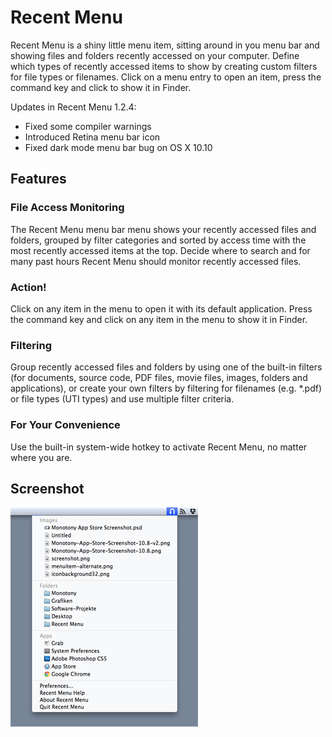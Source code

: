# Recent Menu

Recent Menu is a shiny little menu item, sitting around in you menu bar and showing files and folders recently accessed on your computer. Define which types of recently accessed items to show by creating custom filters for file types or filenames. Click on a menu entry to open an item, press the command key and click to show it in Finder.

Updates in Recent Menu 1.2.4:

* Fixed some compiler warnings
* Introduced Retina menu bar icon
* Fixed dark mode menu bar bug on OS X 10.10

## Features

### File Access Monitoring

The Recent Menu menu bar menu shows your recently accessed files and folders, grouped by filter categories and sorted by access time with the most recently accessed items at the top. Decide where to search and for many past hours Recent Menu should monitor recently accessed files.

### Action!

Click on any item in the menu to open it with its default application. Press the command key and click on any item in the menu to show it in Finder.

### Filtering

Group recently accessed files and folders by using one of the built-in filters (for documents, source code, PDF files, movie files, images, folders and applications), or create your own filters by filtering for filenames (e.g. *.pdf) or file types (UTI types) and use multiple filter criteria.

### For Your Convenience

Use the built-in system-wide hotkey to activate Recent Menu, no matter where you are.

## Screenshot

![Recent Menu Screenshot](recentmenu-screenshot.png)